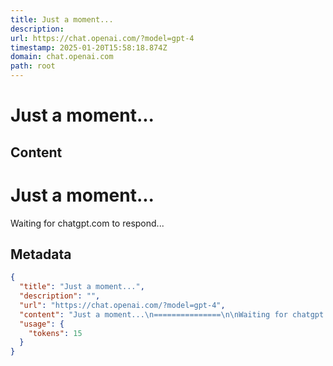```yaml
---
title: Just a moment...
description: 
url: https://chat.openai.com/?model=gpt-4
timestamp: 2025-01-20T15:58:18.874Z
domain: chat.openai.com
path: root
---
```


# Just a moment...



## Content

Just a moment...
===============

Waiting for chatgpt.com to respond...

## Metadata

```json
{
  "title": "Just a moment...",
  "description": "",
  "url": "https://chat.openai.com/?model=gpt-4",
  "content": "Just a moment...\n===============\n\nWaiting for chatgpt.com to respond...",
  "usage": {
    "tokens": 15
  }
}
```
